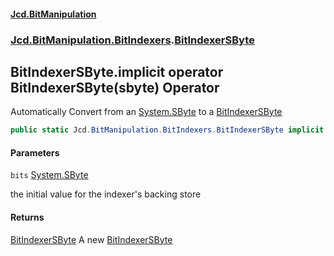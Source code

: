 #### [Jcd.BitManipulation](index.md 'index')
### [Jcd.BitManipulation.BitIndexers](Jcd.BitManipulation.BitIndexers.md 'Jcd.BitManipulation.BitIndexers').[BitIndexerSByte](Jcd.BitManipulation.BitIndexers.BitIndexerSByte.md 'Jcd.BitManipulation.BitIndexers.BitIndexerSByte')

## BitIndexerSByte.implicit operator BitIndexerSByte(sbyte) Operator

Automatically Convert from an [System.SByte](https://docs.microsoft.com/en-us/dotnet/api/System.SByte 'System.SByte') to a [BitIndexerSByte](Jcd.BitManipulation.BitIndexers.BitIndexerSByte.md 'Jcd.BitManipulation.BitIndexers.BitIndexerSByte')

```csharp
public static Jcd.BitManipulation.BitIndexers.BitIndexerSByte implicit operator BitIndexerSByte(sbyte bits);
```
#### Parameters

<a name='Jcd.BitManipulation.BitIndexers.BitIndexerSByte.op_ImplicitJcd.BitManipulation.BitIndexers.BitIndexerSByte(sbyte).bits'></a>

`bits` [System.SByte](https://docs.microsoft.com/en-us/dotnet/api/System.SByte 'System.SByte')

the initial value for the indexer's backing store

#### Returns
[BitIndexerSByte](Jcd.BitManipulation.BitIndexers.BitIndexerSByte.md 'Jcd.BitManipulation.BitIndexers.BitIndexerSByte')
A new [BitIndexerSByte](Jcd.BitManipulation.BitIndexers.BitIndexerSByte.md 'Jcd.BitManipulation.BitIndexers.BitIndexerSByte')